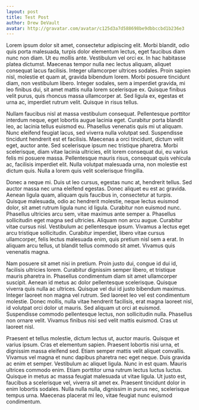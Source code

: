 ```yaml
---
layout: post
title: Test Post
author: Drew DeVault
avatar: http://gravatar.com/avatar/c125d3a7d588698be9dbbccbd1b236e3
---
```


Lorem ipsum dolor sit amet, consectetur adipiscing elit. Morbi blandit, odio
quis porta malesuada, turpis dolor elementum lectus, eget faucibus diam nunc
non diam. Ut eu mollis ante. Vestibulum vel orci ex. In hac habitasse platea
dictumst. Maecenas tempor nulla nec lectus aliquam, aliquet consequat lacus
facilisis. Integer ullamcorper ultrices sodales. Proin sapien nisl, molestie et
quam at, gravida bibendum lorem. Morbi posuere tincidunt diam, non vestibulum
libero. Integer sodales, sem a imperdiet gravida, mi leo finibus dui, sit amet
mattis nulla lorem scelerisque ex. Quisque finibus velit purus, quis rhoncus
massa ullamcorper at. Sed ligula ex, egestas et urna ac, imperdiet rutrum
velit. Quisque in risus tellus.

Nullam faucibus nisl at massa vestibulum consequat. Pellentesque porttitor
interdum neque, eget lobortis augue lacinia eget. Curabitur porta blandit leo,
ac lacinia tellus euismod eu. Phasellus venenatis quis mi ut aliquam. Nunc
eleifend feugiat lacus, sed viverra nulla volutpat sed. Suspendisse tincidunt
hendrerit est et facilisis. Maecenas a orci tincidunt, dictum velit eget,
auctor ante. Sed scelerisque ipsum nec tristique pharetra. Morbi scelerisque,
diam vitae lacinia ultricies, elit lorem consequat dui, eu varius felis mi
posuere massa. Pellentesque mauris risus, consequat quis vehicula ac, facilisis
imperdiet elit. Nulla volutpat malesuada urna, non molestie est dictum quis.
Nulla a lorem quis velit scelerisque fringilla.

Donec a neque mi. Duis ut leo cursus, egestas nunc at, hendrerit tellus. Sed
auctor massa nec urna eleifend egestas. Donec aliquet eu est ac gravida. Aenean
ligula quam, aliquam quis faucibus in, consectetur at turpis. Quisque
malesuada, odio ac hendrerit molestie, neque lectus euismod dolor, sit amet
rutrum ligula nunc id ligula. Curabitur non euismod nunc. Phasellus ultricies
arcu sem, vitae maximus ante semper a. Phasellus sollicitudin eget magna sed
ultricies. Aliquam non arcu augue. Curabitur vitae cursus nisl. Vestibulum ac
pellentesque ipsum. Vivamus a lectus eget arcu tristique sollicitudin.
Curabitur imperdiet, libero vitae cursus ullamcorper, felis lectus malesuada
enim, quis pretium nisl sem a erat. In aliquam arcu tellus, ut blandit tellus
commodo sit amet. Vivamus quis venenatis magna.

Nam posuere sit amet nisi in pretium. Proin justo dui, congue id dui id,
facilisis ultricies lorem. Curabitur dignissim semper libero, et tristique
mauris pharetra in. Phasellus condimentum diam sit amet ullamcorper suscipit.
Aenean id metus ac dolor pellentesque scelerisque. Quisque viverra quis nulla
ac ultrices. Quisque vel dui id justo bibendum maximus. Integer laoreet non
magna vel rutrum. Sed laoreet leo vel est condimentum molestie. Donec mollis,
nulla vitae hendrerit facilisis, erat magna laoreet nisl, id volutpat orci
dolor ut mauris. Sed aliquam ut orci at euismod. Suspendisse commodo
pellentesque lectus, non sollicitudin nulla. Phasellus non ornare velit.
Vivamus finibus nisi sed velit mattis euismod. Cras ut laoreet nisl.

Praesent et tellus molestie, dictum lectus ut, auctor mauris. Quisque et varius
ipsum. Cras et elementum sapien. Praesent lobortis nisi urna, et dignissim
massa eleifend sed. Etiam semper mattis velit aliquet convallis. Vivamus vel
magna et nunc dapibus pharetra nec eget neque. Duis gravida ac enim et semper.
Vestibulum ac aliquet ligula. Nunc in est quam. Mauris ultrices commodo enim.
Etiam porttitor urna rutrum lectus luctus luctus. Quisque in metus ac massa
feugiat malesuada ut vitae ligula. Ut justo est, faucibus a scelerisque vel,
viverra sit amet ex. Praesent tincidunt dolor in enim lobortis sodales. Nulla
nulla nulla, dignissim in purus nec, scelerisque tempus urna. Maecenas placerat
mi leo, vitae feugiat nunc euismod condimentum. 
